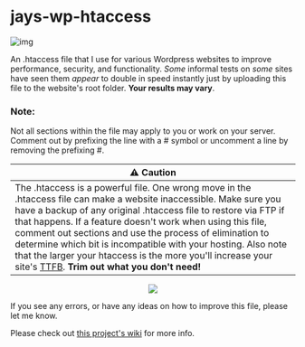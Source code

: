 # jays-wp-htaccess



![img](https://github.com/gaurav-101/htaccess/assets/82750742/6ec1e553-4276-4d18-aeff-c88d9b8f4f90)


An .htaccess file that I use for various Wordpress websites to improve performance, security, and functionality.
*Some* informal tests on *some* sites have seen them *appear* to double in speed instantly just by uploading this file to the website's root folder. **Your results may vary**. 

### Note:
Not all sections within the file may apply to you or work on your server. Comment out by prefixing the line with a # symbol or uncomment a line by removing the prefixing #.

:warning: **Caution** |
------------ |
The .htaccess is a powerful file. One wrong move in the .htaccess file can make a website inaccessible. Make sure you have a backup of any original .htaccess file to restore via FTP if that happens. If a feature doesn't work when using this file, comment out sections and use the process of elimination to determine which bit is incompatible with your hosting. Also note that the larger your htaccess is the more you'll increase your site's [TTFB](https://en.wikipedia.org/wiki/Time_to_first_byte). **Trim out what you don't need!**|

<p align="center">
<a href="https://raw.githubusercontent.com/JayHoltslander/jays-wp-htaccess/master/.htaccess">
  <img src="http://dabuttonfactory.com/button.png?t=Download+%C2%BB&f=Calibri-Bold&ts=24&tc=444&hp=20&vp=8&c=5&bgt=gradient&bgc=fff&ebgc=eeefee&bs=1&bc=ccc&shs=1&shc=999&sho=s">
</a>
</p>

If you see any errors, or have any ideas on how to improve this file, please let me know.

Please check out [this project's wiki](https://github.com/JayHoltslander/jays-wp-htaccess/wiki/Wiki) for more info.

